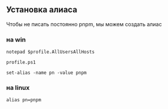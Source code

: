 ## Установка алиаса

Чтобы не писать постоянно pnpm, мы можем создать алиас

### на win

```
notepad $profile.AllUsersAllHosts
```

`profile.ps1`

```
set-alias -name pn -value pnpm
```

### на linux

```
alias pn=pnpm
```
